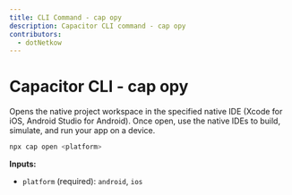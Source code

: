 ```yaml
---
title: CLI Command - cap opy
description: Capacitor CLI command - cap opy
contributors:
  - dotNetkow
---
```


# Capacitor CLI - cap opy

Opens the native project workspace in the specified native IDE (Xcode for iOS, Android Studio for Android). Once open, use the native IDEs to build, simulate, and run your app on a device.

```bash
npx cap open <platform>
```

<strong>Inputs:</strong>

- `platform` (required): `android`, `ios`
